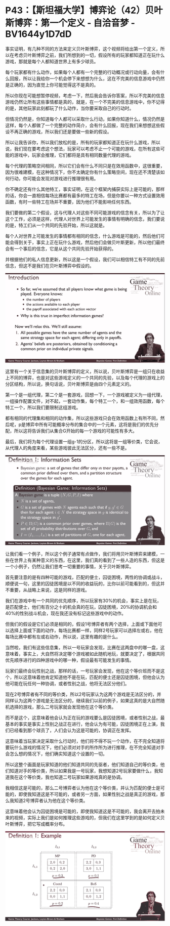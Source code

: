 # P43：【斯坦福大学】博弈论（42）贝叶斯博弈：第一个定义 - 自洽音梦 - BV1644y1D7dD

事实证明，有几种不同的方法来定义贝叶斯博弈，这个视频将给出第一个定义，所以在考虑贝叶斯博弈之前，我们所想到的一切，假设所有的玩家都知道正在玩什么游戏，那就是每个人都知道世界上有多少球员。

每个玩家都有什么动作，如果每个人都有一个完整的行动概况或行动向量，会有什么回报，所以让我给你一个机会停下来想想为什么，这在不完美的信息游戏中仍然是正确的，因为直觉上你可能觉得这不是真的。

所以你现在可能想暂停视频，考虑一下，然后我会告诉你答案，所以不完美的信息游戏仍然让所有这些事情都是真的，就是，在一个不完美的信息游戏中，你不记得的是，其他玩家此刻都玩了什么动作，当你要采取自己的行动时。

但情况仍然是，你知道每个人都可以采取什么行动，如果你知道什么，情况仍然是这样，每个人都做了一个完整的动作简介，会有什么回报，现在我们来想想这些假设不再正确的游戏，所以我们还是要做一些新的假设。

所以让我告诉你，所以我们放松的是，所有的玩家都知道正在玩什么游戏，所以说，我们现在要考虑这个想法，玩家可以考虑不止一个可能的游戏，在所有这些可能的游戏中，玩家会推理，它们都将是具有相同数量代理的游戏。

每个代理的策略空间相同，所以它们会有什么不同只是在效用函数中，这很重要，因为很难建模，在这种情况下，你不太确定你有什么策略空间，现在还不清楚该如何行动，你可能会发现对游戏进行推理很有用。

你不确定还有什么其他特工，事实证明，在这个框架内捕获实际上是可能的，那样的话，你会一直相信每场比赛都有最多的特工在场，但是你要以一种方式设置效用函数，有时一些特工在场并不重要，因为他们不能影响任何东西。

我们要做的第二个假设，这与代理人对这些不同可能游戏的信念有关，所以为了让这个工作，必须是这样，代理人对世界上可能发生的事情有明确的信念，我们要说的是，特工们从一个共同的先验开始，所以这就是。

每个人对世界上可能发生的事情都有相同的信念，什么游戏是可能的，然后他们可能会得到关于，事实上正在玩什么游戏，然后他们会做贝叶斯更新，所以他们最终会有一个事后的信念，它是从这个共同先验开始获得的。

并根据他们的私人信息更新，所以这是一个假设，我们可以相信特工有不同的先前信念，但这不是我们在贝叶斯博弈中假设的。



![](img/dee51ecdca5c0068e6133f3c3aa6e325_1.png)

这里有一个关于信息集的贝叶斯博弈的定义，所以说，贝叶斯博弈是一组只在收益上不同的博弈，也是对这些游戏定义的一个共同的先验，以及每个代理的游戏上的分区结构，所以说，换句话说，贝叶斯博弈是由四个元素定义的。

第一个是一组代理，第二个是一套游戏，回想一下，一个游戏被定义为一组代理，一组操作配置文件，对不起，一套动作集，每个特工一个，和一组效用函数，每个特工一个，所以我们要限制这组游戏。

都有相同的代理集和相同的动作集，所以这些游戏只会在效用函数上有所不同，然后呢，p是博弈中所有可能概率分布的集合中的一个元素，这将是我们的优先分配，所以这将告诉我们从集合G开始的每一个游戏的可能性有多大。

最后，我们将为每个代理设置一组g-1的分区，所以这将是一组等价类，它会说，从代理人的角度来看，某些游戏彼此无法区分，还有一些不是。



![](img/dee51ecdca5c0068e6133f3c3aa6e325_3.png)

让我们看一个例子，所以这个例子通常有点做作，我们将用贝叶斯博弈来建模，一些在世界上有某种意义的东西，在这里，我们真的看到了一些人造的东西，但这是一个小例子，仍然让我们思考一切重要的事情，关于贝叶斯博弈。

首先要注意的是有四种可能的游戏，匹配的便士，囚徒困境，两性的协调或战斗，顺便说一句，这里的囚徒困境是以不同的收益玩的，比你以前可能看到的，但这并不重要，从战略上来说，这是同样的游戏。

我们在游戏中有一个共同的优先顺序，所以玩家有30%的机会，事实上是在玩，是匹配便士，他们有百分之十的机会真的在玩，囚徒困境，20%的协调机会和40%的性别战斗机会，现在我还没有标记这些游戏中的动作。

但我们的假设是它们必须是相同的，假设1号博弈者有两个选择，上面或下面他可以选择上面或下面的动作，每场比赛都一样，同样2号玩家可以选择左或右，他在每场比赛中都有左或右动作，所以说，这里有趣的是什么。

当然啦，我们有这些信息集，所以一号玩家会发现，比赛在这两盘中的哪一盘，这意味着，事实上，大自然将决定哪个游戏被如此随机地玩，就要决定了，根据共同优先顺序进行的四种游戏中的哪一种，假设最有可能发生的事情。

玩家们最终会玩性别之战，那样的话，一号玩家会发现，他在这个等价班而不是这个，所以这意味着他肯定知道他不是在玩，匹配的便士还是囚徒困境，但他会认为他可能在玩任何一种协调，或者性别之战，他将无法区分他们。

现在2号博弈者有不同的等价类，所以2号玩家认为这两个游戏是无法区分的，并同样认为这两个游戏是无法区分的，继续我们以前的例子，如果这真的是大自然随机选择的游戏，那么二号玩家就会发现他在这个等价类。

而不是这个，这意味着他会认为正在玩的游戏要么是囚徒困境，或者性别之战，最基本的事实是事实上性别之战正在进行，他会认为有可能，囚徒困境正在上演，我们已经看到那个球员了，人们会认为这是可能的，协调正在发挥。

这意味着当玩家决定采取什么行动时，他们将不得不玩一个动作，在不完全知道将要玩什么游戏的情况下，他们必须对对手的所作所为进行推理，在不完全知道对手会怎么想的情况下，他们确实知道这个设置的一切。

所以这整个画面是玩家知道的他们知道共同的先驱者，他们知道自己的等价类，他们知道对手的等价类，所以如果我是一号玩家，我想知道2号玩家要做什么，我知道我在这个等价类，我也知道二号玩家如果游戏真的是协调。

我相信这是可能的，那么二号博弈者认为他在这个等价类，并认为匹配的便士是可能的，即使我知道这是不可能的，或者另一方面，如果性别之战是真正的游戏，那么我知道2号博弈者认为他在这个等价类。

这意味着他会认为囚徒困境是可能的，即使我知道这是不可能的，我会离开去拍未来的视频，实际上我们是如何推理这些游戏的，但我们在这里学到的是如何定义贝叶斯博弈，把它写成概率分布。



![](img/dee51ecdca5c0068e6133f3c3aa6e325_5.png)